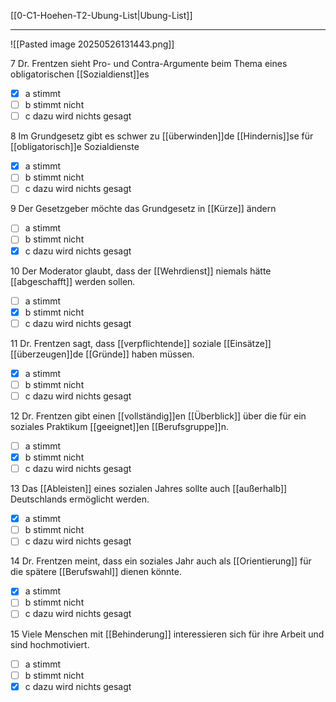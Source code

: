 [[0-C1-Hoehen-T2-Ubung-List|Ubung-List]]

---

![[Pasted image 20250526131443.png]]

7 Dr. Frentzen sieht Pro- und Contra-Argumente beim Thema eines obligatorischen [[Sozialdienst]]es
- [x] a stimmt  
- [ ] b stimmt nicht  
- [ ] c dazu wird nichts gesagt  

8 Im Grundgesetz gibt es schwer zu [[überwinden]]de [[Hindernis]]se für [[obligatorisch]]e Sozialdienste
- [x] a stimmt  
- [ ] b stimmt nicht  
- [ ] c dazu wird nichts gesagt  

9 Der Gesetzgeber möchte das Grundgesetz in [[Kürze]] ändern
- [ ] a stimmt  
- [ ] b stimmt nicht  
- [x] c dazu wird nichts gesagt  

10 Der Moderator glaubt, dass der [[Wehrdienst]] niemals hätte [[abgeschafft]] werden sollen.  
- [ ] a stimmt  
- [x] b stimmt nicht  
- [ ] c dazu wird nichts gesagt  

11 Dr. Frentzen sagt, dass [[verpflichtende]] soziale [[Einsätze]] [[überzeugen]]de [[Gründe]] haben müssen. 
- [x] a stimmt  
- [ ] b stimmt nicht  
- [ ] c dazu wird nichts gesagt  

12 Dr. Frentzen gibt einen [[vollständig]]en [[Überblick]] über die für ein soziales Praktikum [[geeignet]]en [[Berufsgruppe]]n.  
- [ ] a stimmt  
- [x] b stimmt nicht  
- [ ] c dazu wird nichts gesagt  

13 Das [[Ableisten]] eines sozialen Jahres sollte auch [[außerhalb]] Deutschlands ermöglicht werden.  
- [x] a stimmt  
- [ ] b stimmt nicht  
- [ ] c dazu wird nichts gesagt  

14 Dr. Frentzen meint, dass ein soziales Jahr auch als [[Orientierung]] für die spätere [[Berufswahl]] dienen könnte.  
- [x] a stimmt  
- [ ] b stimmt nicht  
- [ ] c dazu wird nichts gesagt  

15 Viele Menschen mit [[Behinderung]] interessieren sich für ihre Arbeit und sind hochmotiviert.  
- [ ] a stimmt  
- [ ] b stimmt nicht  
- [x] c dazu wird nichts gesagt  

